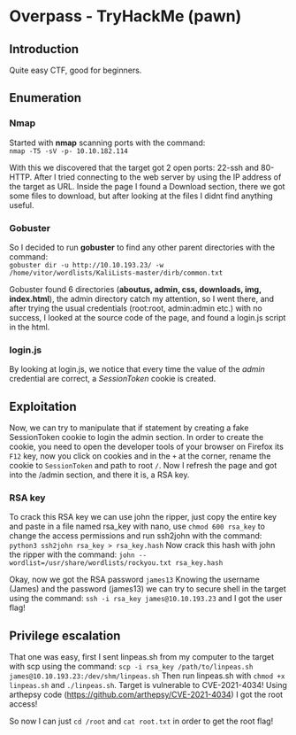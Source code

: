 # Overpass - TryHackMe (pawn)

## Introduction
Quite easy CTF, good for beginners.

## Enumeration
### Nmap
Started with **nmap** scanning ports with the command: <br>
`nmap -T5 -sV -p- 10.10.182.114`

With this we discovered that the target got 2 open ports: 22-ssh and 80-HTTP.
After I tried connecting to the web server by using the IP address of the target as URL.
Inside the page I found a Download section, there we got some files to download, but after looking at the files I didnt find anything useful.

### Gobuster
So I decided to run **gobuster** to find any other parent directories with the command:<br>
`gobuster dir -u http://10.10.193.23/ -w /home/vitor/wordlists/KaliLists-master/dirb/common.txt`

Gobuster found 6 directories (**aboutus, admin, css, downloads, img, index.html**), the admin directory catch my attention, so I went there, and after trying the usual credentials (root:root, admin:admin etc.) with no success, I looked at the 	source code of the page, and found a login.js script in the html.

### login.js
By looking at login.js, we notice that every time the value of the *admin* credential are correct, a *SessionToken* cookie is created.

## Exploitation
Now, we can try to manipulate that if statement by creating a fake SessionToken cookie to login the admin section. In order to create the cookie, you need to open the developer tools of your browser on Firefox its `F12` key, now you click on cookies and in the `+` at the corner, rename the cookie to `SessionToken` and path to root `/`. Now I refresh the page and got into the /admin section, and there it is, a RSA key.

### RSA key

To crack this RSA key we can use john the ripper, just copy the entire key and paste in a file named rsa_key with nano, use `chmod 600 rsa_key` to change the access permissions and run ssh2john with the command:
`python3 ssh2john rsa_key > rsa_key.hash`
Now crack this hash with john the ripper with the command:
`john --wordlist=/usr/share/wordlists/rockyou.txt rsa_key.hash`

Okay, now we got the RSA password `james13`
Knowing the username (James) and the password (james13) we can try to secure shell in the target using the command:
`ssh -i rsa_key james@10.10.193.23`
and I got the user flag!

## Privilege escalation

That one was easy, first I sent linpeas.sh from my computer to the target with scp using the command:
`scp -i rsa_key /path/to/linpeas.sh james@10.10.193.23:/dev/shm/linpeas.sh`
Then run linpeas.sh with `chmod +x linpeas.sh` and `./linpeas.sh`.
Target is vulnerable to CVE-2021-4034!
Using arthepsy code (https://github.com/arthepsy/CVE-2021-4034) I got the root access!

So now I can just `cd /root` and `cat root.txt` in order to get the root flag!
